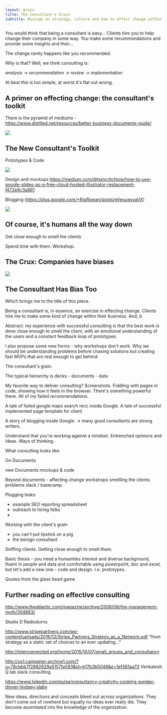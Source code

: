 ```yaml
---
layout: grain
title: The Consultant's Grain
subtitle: Musings on strategy, culture and how to effect change within organizations which are inherently biased. How do you change against the grain? How do you recognize your own grain?
---
```


You would think that being a consultant is easy... Clients hire you to help change their company in some way. You make some recommendations and provide some insights and then...

The change rarely happens like you recommended.

Why is that? Well, we think consulting is:

*analysis -> recommendation -> review -> implementation*

At best this is too simple, at worst it's flat out wrong.




## A primer on effecting change: the consultant's toolkit

There is the pyramid of mediums - https://www.distilled.net/resources/better-business-documents-guide/

![](/images/grain/grain_screenshots_traditional.png)

## The New Consultant's Toolkit

Prototypes & Code

![](/images/grain/grain_screenshots_new.png)

Design and mockups
https://medium.com/@tomcritchlow/how-to-use-google-slides-as-a-free-cloud-hosted-illustrator-replacement-f472e6c3a881

Blogging (https://plus.google.com/+RipRowan/posts/eVeouesvaVX)

![](/images/grain/slack_post.png)

## Of course, it's humans all the way down

Get close enough to smell the clients

Spend time with them. Workshop.

## The Crux: Companies have biases

![](/images/grain/against_the_grain.png)

## The Consultant Has Bias Too

Which brings me to the title of this piece.

Being a consultant is, in essence, an exercise in effecting change. Clients hire me to make some kind of change within their business. And, b

Abstract: my experience with successful consulting is that the best work is done close enough to smell the client, with an emotional understanding of the users and a constant feedback loop of prototypes.

I also propose some new forms - why workshops don't work. Why we should be understanding problems before chasing solutions but creating fast MVPs that are real enough to get behind.

The consultant's grain.

The typical heirarchy is decks - documents - data

My favorite way to deliver consulting? Screenshots. Fiddling with pages in code, showing how it feels in the browser. There's something powerful there. All of my failed recommendations.

A tale of failed google maps search recc inside Google.
A tale of successful implemented page template for client

A story of blogging inside Google. -> many good consultants are strong writers.

Understand that you're working against a mindset. Entrenched opinions and ideas. Ways of thinking.

What consulting looks like.

On Documents

new Documents
mockups & code

Beyond documents - affecting change
workshops
smellling the clients problems
slack / basecamp

Plugging leaks
 - example SEO reporting spreadsheet
 - outreach to hiring folks
 - 

Working with the client's grain
- you can't put lipstick on a pig
- the benign consultant

Sniffing clients. Getting close enough to smell them.

Basic thesis - you need a humanities interest and diverse background, fluent in people and data and comfortable using powerpoint, doc and excel, but let's add a new one - code and design. I.e. prototypes.

Quotes from the glass bead game



## Further reading on effective consulting

http://www.theatlantic.com/magazine/archive/2006/06/the-management-myth/304883/

Studio D Radiodurns

http://www.stripepartners.com/wp-content/uploads/2016/12/Stripe_Partners_Strategy_as_a_Network.pdf
"from strategy as a static set of choices to an ever updating..."

http://interconnected.org/home/2015/10/07/small_groups_and_consultancy

http://us1.campaign-archive1.com/?u=78cbbb7f2882629a5157fa593&id=b17b3b5049&e=1ef561aa73
Venkatesh Q lab slack consulting

https://www.linkedin.com/pulse/consultancy-creativity-cooking-sunday-dinner-lindsey-slaby


New ideas, directions and concepts bleed out across organizations. They don't come out of nowhere but equally no ideas ever really die. They become assimilated into the knowledge of the organization.

